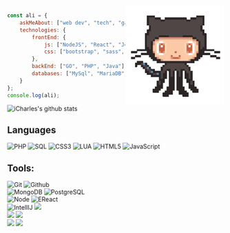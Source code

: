 <img align='right' src="https://raw.githubusercontent.com/iCharlesZ/FigureBed/master/img/octocat.gif" width="230">

```javascript
const ali = {
    askMeAbout: ["web dev", "tech", "game"],
    technologies: {
        frontEnd: {
            js: ["NodeJS", "React", "Jquery"],
            css: ["bootstrap", "sass", "UiKit"]
        },
        backEnd: ["GO", "PHP", "Java"],
        databases: ["MySql", "MariaDB", "MongoDB"],
    }
};
console.log(ali);
```

![iCharles's github stats](https://github-readme-stats.vercel.app/api?username=alikdb&hide=contribs,prs&count_private=true&show_icons=true)

## Languages

![PHP](https://img.shields.io/badge/-PHP-000000?style=flat&logo=PHP)
![SQL](https://img.shields.io/badge/-SQL-000000?style=flat&logo=mysql)
![CSS3](https://img.shields.io/badge/-CSS-000000?style=flat&logo=css3)
![LUA](https://img.shields.io/badge/-LUA-000000?style=flat&logo=LUA)
![HTML5](https://img.shields.io/badge/-HTML5-000000?style=flat&logo=html5)
![JavaScript](https://img.shields.io/badge/-JavaScript-000000?style=flat&logo=javascript)

## Tools:

![Git](https://img.shields.io/badge/-Git-000000?style=flat&logo=git) ![Github](https://img.shields.io/badge/-Github-000000?style=flat&logo=github) <br />
![MongoDB](https://img.shields.io/badge/-MongoDB-000000?style=flat&logo=mongodb) ![PostgreSQL](https://img.shields.io/badge/-PostgreSQL-000000?style=flat&logo=postgresql) <br />
![Node](https://img.shields.io/badge/-Node-000000?style=flat&logo=node.js) ![EReact](https://img.shields.io/badge/-React-000000?style=flat&logo=react) <br />
![IntellIJ](https://img.shields.io/badge/-IntellIJ%20IDEA-000000?style=flat&logo=intellij%20idea) ![](https://img.shields.io/badge/-Webstorm-000000?style=flat&logo=webstorm)<br />
![](https://img.shields.io/badge/-VSCode-000000?style=flat&logo=VisualStudioCode) ![](https://img.shields.io/badge/-PHPStorm-000000?style=flat&logo=PHPStorm)<br />
![](https://img.shields.io/badge/-Insomnia-000000?style=flat&logo=Insomnia) ![](https://img.shields.io/badge/-Postman-000000?style=flat&logo=Postman) 

